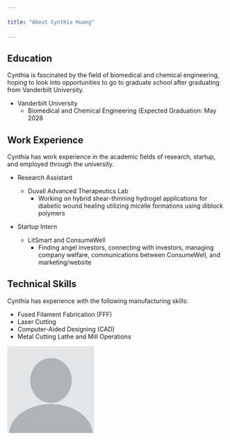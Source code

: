 ```yaml
---

title: "About Cynthia Huang"

---
```


## Education

Cynthia is fascinated by the field of biomedical and chemical engineering, hoping to look into opportunities to go to graduate school after graduating from Vanderbilt University.

* Vanderbilt University
  * Biomedical and Chemical Engineering (Expected Graduation: May 2028
 
## Work Experience

Cynthia has work experience in the academic fields of research, startup, and employed through the university.

* Research Assistant
  * Duvall Advanced Therapeutics Lab
    * Working on hybrid shear-thinning hydrogel applications for diabetic wound healing utilizing micelle formations using diblock polymers

* Startup Intern
  * LitSmart and ConsumeWell
    * Finding angel investors, connecting with investors, managing company welfare, communications between ConsumeWell, and marketing/website

## Technical Skills

Cynthia has experience with the following manufacturing skills:

* Fused Filament Fabrication (FFF)
* Laser Cutting
* Computer-Aided Designing (CAD)
* Metal Cutting Lathe and Mill Operations

<img src="/assets/img/no-profile.webp" alt="Cynthia" style="width:200px;"/>
